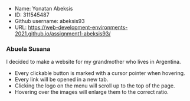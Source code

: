 * Name: Yonatan Abeksis
* ID: 311545487
* Github username: abeksis93
* URL: https://web-development-environments-2021.github.io/assignment1-abeksis93/

### Abuela Susana

I decided to make a website for my grandmother who lives in Argentina.

- Every clickable button is marked with a cursor pointer when hovering.
- Every link will be opened in a new tab.
- Clicking the logo on the menu will scroll up to the top of the page.
- Hovering over the images will enlarge them to the correct ratio.
